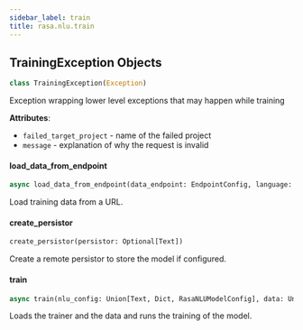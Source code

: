 ```yaml
---
sidebar_label: train
title: rasa.nlu.train
---
```


## TrainingException Objects

```python
class TrainingException(Exception)
```

Exception wrapping lower level exceptions that may happen while training

**Attributes**:

- `failed_target_project` - name of the failed project
- `message` - explanation of why the request is invalid

#### load\_data\_from\_endpoint

```python
async load_data_from_endpoint(data_endpoint: EndpointConfig, language: Optional[Text] = "en") -> "TrainingData"
```

Load training data from a URL.

#### create\_persistor

```python
create_persistor(persistor: Optional[Text])
```

Create a remote persistor to store the model if configured.

#### train

```python
async train(nlu_config: Union[Text, Dict, RasaNLUModelConfig], data: Union[Text, "TrainingDataImporter"], path: Optional[Text] = None, fixed_model_name: Optional[Text] = None, storage: Optional[Text] = None, component_builder: Optional[ComponentBuilder] = None, training_data_endpoint: Optional[EndpointConfig] = None, persist_nlu_training_data: bool = False, model_to_finetune: Optional[Interpreter] = None, **kwargs: Any, ,) -> Tuple[Trainer, Interpreter, Optional[Text]]
```

Loads the trainer and the data and runs the training of the model.

